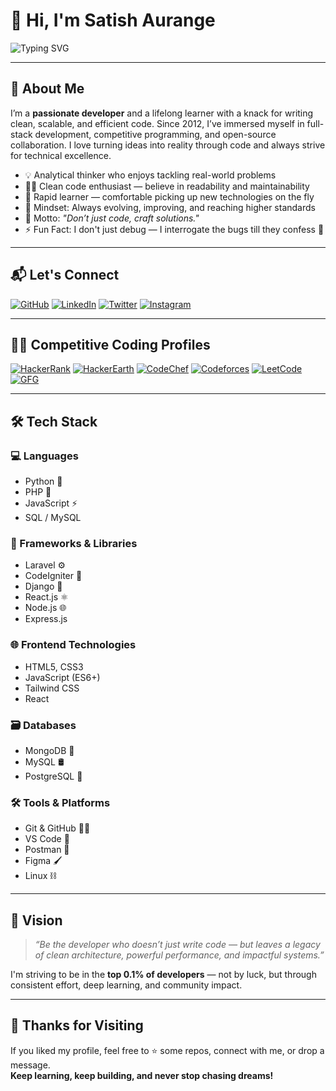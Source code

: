# 👋 Hi, I'm **Satish Aurange**

![Typing SVG](https://readme-typing-svg.herokuapp.com?font=Fira+Code&size=22&pause=1000&color=F75C7E&width=435&lines=Techie+%7C+Coder+%7C+Bug+Hunter+%7C+Dream+Chaser)

---

## 🚀 About Me

I’m a **passionate developer** and a lifelong learner with a knack for writing clean, scalable, and efficient code. Since 2012, I’ve immersed myself in full-stack development, competitive programming, and open-source collaboration. I love turning ideas into reality through code and always strive for technical excellence.

- 💡  Analytical thinker who enjoys tackling real-world problems  
- 🧑‍💻  Clean code enthusiast — believe in readability and maintainability  
- 🚀  Rapid learner — comfortable picking up new technologies on the fly  
- 🧠  Mindset: Always evolving, improving, and reaching higher standards  
- 💬  Motto: *"Don’t just code, craft solutions."*  
- ⚡  Fun Fact: I don't just debug — I interrogate the bugs till they confess 🤖

---

## 📬 Let's Connect

[![GitHub](https://img.shields.io/badge/GitHub-%2312100E.svg?style=for-the-badge&logo=github&logoColor=white)](https://github.com/satish2352)
[![LinkedIn](https://img.shields.io/badge/LinkedIn-%230077B5.svg?style=for-the-badge&logo=linkedin&logoColor=white)](https://linkedin.com/)
[![Twitter](https://img.shields.io/badge/Twitter-%231DA1F2.svg?style=for-the-badge&logo=twitter&logoColor=white)](https://twitter.com/)
[![Instagram](https://img.shields.io/badge/Instagram-%23E4405F.svg?style=for-the-badge&logo=instagram&logoColor=white)](https://instagram.com/)

---

## 🧑‍💻 Competitive Coding Profiles

[![HackerRank](https://img.shields.io/badge/HackerRank-%2310B981.svg?style=for-the-badge&logo=hackerrank&logoColor=white)](https://www.hackerrank.com/)
[![HackerEarth](https://img.shields.io/badge/HackerEarth-%234285F4.svg?style=for-the-badge&logo=hackerearth&logoColor=white)](https://www.hackerearth.com/)
[![CodeChef](https://img.shields.io/badge/CodeChef-%235B4638.svg?style=for-the-badge&logo=codechef&logoColor=white)](https://www.codechef.com/users/)
[![Codeforces](https://img.shields.io/badge/Codeforces-%230096C7.svg?style=for-the-badge&logo=codeforces&logoColor=white)](https://codeforces.com/profile/)
[![LeetCode](https://img.shields.io/badge/LeetCode-%23FFA116.svg?style=for-the-badge&logo=leetcode&logoColor=white)](https://leetcode.com/)
[![GFG](https://img.shields.io/badge/GeeksforGeeks-%2300FF00.svg?style=for-the-badge&logo=geeksforgeeks&logoColor=white)](https://auth.geeksforgeeks.org/user/)

---

## 🛠️ Tech Stack

### 💻 Languages
- Python 🐍
- PHP 🐘
- JavaScript ⚡
- SQL / MySQL

### 🧰 Frameworks & Libraries
- Laravel ⚙️
- CodeIgniter 🔧
- Django 🚀
- React.js ⚛️
- Node.js 🌐
- Express.js

### 🌐 Frontend Technologies
- HTML5, CSS3
- JavaScript (ES6+)
- Tailwind CSS
- React

### 🗃️ Databases
- MongoDB 🍃
- MySQL 🛢️
- PostgreSQL 🐘

### 🛠️ Tools & Platforms
- Git & GitHub 🧑‍💻
- VS Code 🎨
- Postman 🚀
- Figma 🖌️
- Linux ⛓️

---

## 🎯 Vision

> *“Be the developer who doesn’t just write code — but leaves a legacy of clean architecture, powerful performance, and impactful systems.”*

I'm striving to be in the **top 0.1% of developers** — not by luck, but through consistent effort, deep learning, and community impact.

---

## 🙌 Thanks for Visiting

If you liked my profile, feel free to ⭐ some repos, connect with me, or drop a message.  
**Keep learning, keep building, and never stop chasing dreams!**
